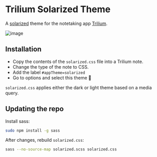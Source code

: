 # Trilium Solarized Theme
A [solarized](https://ethanschoonover.com/solarized/) theme for the notetaking app [Trilium](https://github.com/zadam/trilium).

![image](https://user-images.githubusercontent.com/49348667/111087638-050cb300-8523-11eb-819a-ca768fd0948a.png)


## Installation
- Copy the contents of the `solarized.css` file into a Trilium note.
- Change the type of the note to CSS.
- Add the label `#appTheme=solarized`
- Go to options and select this theme 🥳

`solarized.css` applies either the dark or light theme based on a media query.

## Updating the repo

Install sass:

```bash
sudo npm install -g sass
```

After changes, rebuild `solarized.css`:

```bash
sass --no-source-map solarized.scss solarized.css
```
